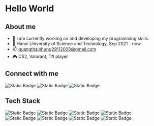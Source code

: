 # Hello World

## About me

- 🌱 I am currently working on and developing my programming skills.
- 🏫 Hanoi University of Science and Technology, Sep 2021 - now
- 📫 quangthaiphung29112003@gmail.com
- 🎮 CS2, Valorant, Tft player

## Connect with me

![Static Badge](https://img.shields.io/badge/FACEBOOK-passing?style=for-the-badge&logo=facebook&logoColor=%23ffffff&color=%230866FF&link=https%3A%2F%2Fwww.facebook.com%2Fprofile.php%3Fid%3D100027436714562)
![Static Badge](https://img.shields.io/badge/INSTAGRAM-passing?style=for-the-badge&logo=instagram&logoColor=%23ffffff&color=%23FF0069&link=https%3A%2F%2Fwww.facebook.com%2Fprofile.php%3Fid%3D100027436714562)
![Static Badge](https://img.shields.io/badge/STEAM-passing?style=for-the-badge&logo=steam&logoColor=%23ffffff&color=%23000000&link=https%3A%2F%2Fsteamcommunity.com%2Fid%2Fthaiphunggg%2F)

## Tech Stack

![Static Badge](https://img.shields.io/badge/LINUX-passing?style=for-the-badge&logo=linux&logoColor=%23000000&color=%23FCC624) 
![Static Badge](https://img.shields.io/badge/KNATIVE-passing?style=for-the-badge&logo=knative&logoColor=%23ffffff&color=%230865AD)
![Static Badge](https://img.shields.io/badge/KUBERNETES-passing?style=for-the-badge&logo=kubernetes&logoColor=%23ffffff&color=%23326CE5)
![Static Badge](https://img.shields.io/badge/KUBESPRAY-passing?style=for-the-badge&logo=kubespray&logoColor=%23ffffff&color=%233D647F)
![Static Badge](https://img.shields.io/badge/DOCKER-passing?style=for-the-badge&logo=docker&logoColor=%23ffffff&logoSize=10000&color=%232496ED) 
![Static Badge](https://img.shields.io/badge/PROMETHEUS-passing?style=for-the-badge&logo=prometheus&logoColor=%23ffffff&color=%23E6522C)
![Static Badge](https://img.shields.io/badge/GO-passing?style=for-the-badge&logo=go&logoColor=%23ffffff&color=%233776AB) 
![Static Badge](https://img.shields.io/badge/PYTHON-passing?style=for-the-badge&logo=python&logoColor=%23ffffff&color=%233776AB)








